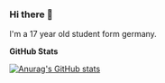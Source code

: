### Hi there 👋
I'm a 17 year old student form germany.


**GitHub Stats**

[![Anurag's GitHub stats](https://github-readme-stats.vercel.app/apilenny-del=anuraghazra)](https://github.com/anuraghazra/github-readme-stats)
